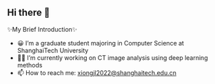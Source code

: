 ## Hi there 👋

✨My Brief Introduction✨
- 😀 I’m a graduate student majoring in Computer Science at ShanghaiTech University
- 👩‍💻 I’m currently working on CT image analysis using deep learning methods
- 📫 How to reach me: xiongjl2022@shanghaitech.edu.cn


